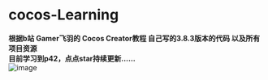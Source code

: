 # cocos-Learning
**根据b站 Gamer飞羽的 Cocos Creator教程 自己写的3.8.3版本的代码 以及所有项目资源**  
**目前学习到p42，点点star持续更新......**  
![image](https://github.com/RRRuby1225/cocos-Learning/assets/166969407/c12dd61f-8987-43a7-8e14-a3a4cdd680fd)
